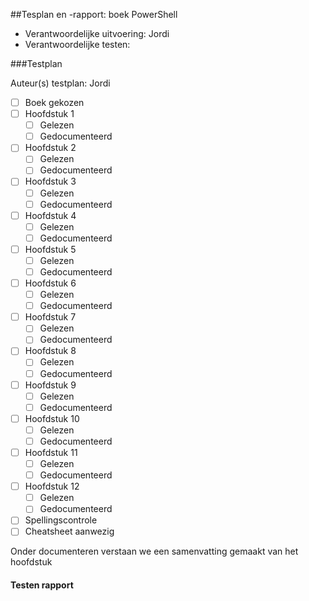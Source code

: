 ##Tesplan en -rapport: boek PowerShell 

* Verantwoordelijke uitvoering: Jordi
* Verantwoordelijke testen: 


###Testplan

Auteur(s) testplan: Jordi

- [ ] Boek gekozen
- [ ] Hoofdstuk 1
	- [ ] Gelezen
	- [ ] Gedocumenteerd
- [ ] Hoofdstuk 2 
	- [ ] Gelezen
	- [ ] Gedocumenteerd
- [ ] Hoofdstuk 3
	- [ ] Gelezen
	- [ ] Gedocumenteerd
- [ ] Hoofdstuk 4
	- [ ] Gelezen
	- [ ] Gedocumenteerd
- [ ] Hoofdstuk 5 
	- [ ] Gelezen
	- [ ] Gedocumenteerd
- [ ] Hoofdstuk 6 
	- [ ] Gelezen
	- [ ] Gedocumenteerd
- [ ] Hoofdstuk 7 
	- [ ] Gelezen
	- [ ] Gedocumenteerd
- [ ] Hoofdstuk 8 
	- [ ] Gelezen
	- [ ] Gedocumenteerd
- [ ] Hoofdstuk 9 
	- [ ] Gelezen
	- [ ] Gedocumenteerd
- [ ] Hoofdstuk 10
	- [ ] Gelezen
	- [ ] Gedocumenteerd
- [ ] Hoofdstuk 11
	- [ ] Gelezen
	- [ ] Gedocumenteerd
- [ ] Hoofdstuk 12 
	- [ ] Gelezen
	- [ ] Gedocumenteerd
- [ ] Spellingscontrole
- [ ] Cheatsheet aanwezig

Onder documenteren verstaan we een samenvatting gemaakt van het hoofdstuk

#### Testen rapport ####
